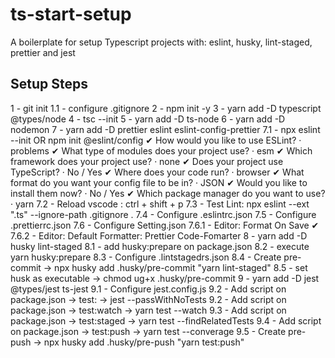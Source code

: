 # ts-start-setup

A boilerplate for setup Typescript projects with: eslint, husky, lint-staged, prettier and jest

## Setup Steps

1 - git init
1.1 - configure .gitignore
2 - npm init -y
3 - yarn add -D typescript @types/node
4 - tsc --init
5 - yarn add -D ts-node
6 - yarn add -D nodemon
7 - yarn add -D prettier eslint eslint-config-prettier
  7.1 - npx eslint --init OR npm init @eslint/config
    ✔ How would you like to use ESLint? · problems
    ✔ What type of modules does your project use? · esm
    ✔ Which framework does your project use? · none
    ✔ Does your project use TypeScript? · No / Yes
    ✔ Where does your code run? · browser
    ✔ What format do you want your config file to be in? · JSON
    ✔ Would you like to install them now? · No / Yes
    ✔ Which package manager do you want to use? · yarn
  7.2 - Reload vscode : ctrl + shift + p
  7.3 - Test Lint: npx eslint --ext ".ts" --ignore-path .gitignore .
  7.4 - Configure .eslintrc.json
  7.5 - Configure .prettierrc.json
  7.6 - Configure Setting.json
  7.6.1 - Editor: Format On Save ✔
  7.6.2 - Editor: Default Formatter: Prettier Code-Fomarter
8 - yarn add -D husky lint-staged
  8.1 - add husky:prepare on package.json
  8.2 - execute yarn husky:prepare
  8.3 - Configure .lintstagedrs.json
  8.4 - Create pre-commit -> npx husky add .husky/pre-commit "yarn lint-staged"
  8.5 - set husk as executable -> chmod ug+x .husky/pre-commit
9 - yarn add -D jest @types/jest ts-jest
  9.1 - Configure jest.config.js
  9.2 - Add script on package.json -> test: -> jest --passWithNoTests
  9.2 - Add script on package.json -> test:watch -> yarn test --watch
  9.3 - Add script on package.json -> test:staged -> yarn test --findRelatedTests
  9.4 - Add script on package.json -> test:push -> yarn test --converage
  9.5 - Create pre-push -> npx husky add .husky/pre-push "yarn test:push"
